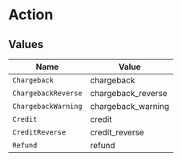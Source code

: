 # Action


## Values

| Name                | Value               |
| ------------------- | ------------------- |
| `Chargeback`        | chargeback          |
| `ChargebackReverse` | chargeback_reverse  |
| `ChargebackWarning` | chargeback_warning  |
| `Credit`            | credit              |
| `CreditReverse`     | credit_reverse      |
| `Refund`            | refund              |